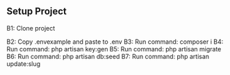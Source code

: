 
## Setup Project


B1: Clone project


B2: Copy .envexample  and paste to .env
B3: Run command: composer i
B4: Run command: php artisan key:gen
B5: Run command: php artisan migrate
B6: Run command: php artisan db:seed
B7: Run command: php artisan update:slug
